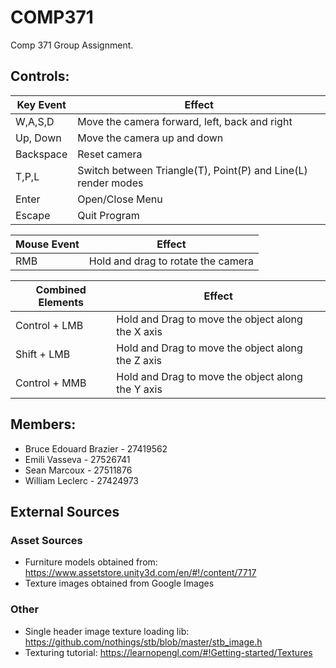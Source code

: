 # COMP371
Comp 371 Group Assignment.

## Controls:
| Key Event | Effect |
| ------ | ------ |
| W,A,S,D | Move the camera forward, left, back and right |
| Up, Down | Move the camera up and down |
| Backspace | Reset camera |
| T,P,L | Switch between Triangle(T), Point(P) and Line(L) render modes |
| Enter | Open/Close Menu |
| Escape | Quit Program |

| Mouse Event | Effect |
| ------ | ------ |
| RMB | Hold and drag to rotate the camera |

| Combined Elements| Effect |
| ------ | ------ |
|Control + LMB| Hold and Drag to move the object along the X axis|
|Shift + LMB| Hold and Drag to move the object along the Z axis|
|Control + MMB| Hold and Drag to move the object along the Y axis|


## Members:
* Bruce Edouard Brazier - 27419562
* Emili Vasseva - 27526741
* Sean Marcoux - 27511876
* William Leclerc - 27424973


## External Sources
### Asset Sources
* Furniture models obtained from: https://www.assetstore.unity3d.com/en/#!/content/7717
* Texture images obtained from Google Images

### Other
* Single header image texture loading lib: https://github.com/nothings/stb/blob/master/stb_image.h
* Texturing tutorial: https://learnopengl.com/#!Getting-started/Textures
